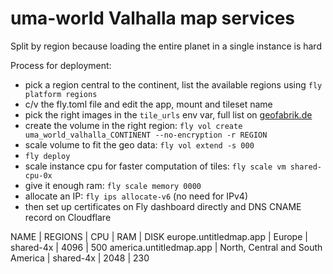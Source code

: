 # uma-world Valhalla map services

Split by region because loading the entire planet in a single instance is hard

Process for deployment:

- pick a region central to the continent, list the available regions using `fly platform regions`
- c/v the fly.toml file and edit the app, mount and tileset name
- pick the right images in the `tile_urls` env var, full list on [geofabrik.de](http://download.geofabrik.de/index.html)
- create the volume in the right region: `fly vol create uma_world_valhalla_CONTINENT --no-encryption -r REGION`
- scale volume to fit the geo data: `fly vol extend -s 000`
- `fly deploy`
- scale instance cpu for faster computation of tiles: `fly scale vm shared-cpu-0x`
- give it enough ram: `fly scale memory 0000`
- allocate an IP: `fly ips allocate-v6` (no need for IPv4)
- then set up certificates on Fly dashboard directly and DNS CNAME record on Cloudflare


NAME | REGIONS | CPU | RAM | DISK
europe.untitledmap.app | Europe | shared-4x | 4096 | 500
america.untitledmap.app | North, Central and South America | shared-4x | 2048 | 230
